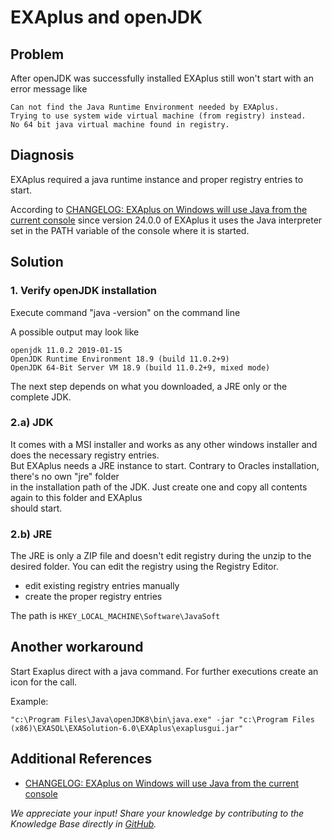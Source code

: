 # EXAplus and openJDK

## Problem

After openJDK was successfully installed EXAplus still won't start with an error message like

```text
Can not find the Java Runtime Environment needed by EXAplus.  
Trying to use system wide virtual machine (from registry) instead.  
No 64 bit java virtual machine found in registry.
```

## Diagnosis

EXAplus required a java runtime instance and proper registry entries to start.

According to [CHANGELOG: EXAplus on Windows will use Java from the current console](https://exasol.my.site.com/s/article/Changelog-content-18724?language=en_US) since version 24.0.0 of EXAplus it uses the Java interpreter set in the PATH variable of the console where it is started.

## Solution

### 1. Verify openJDK installation

Execute command "java -version" on the command line

A possible output may look like

```text
openjdk 11.0.2 2019-01-15  
OpenJDK Runtime Environment 18.9 (build 11.0.2+9)  
OpenJDK 64-Bit Server VM 18.9 (build 11.0.2+9, mixed mode)
```

The next step depends on what you downloaded, a JRE only or the complete JDK.

### 2.a) JDK

It comes with a MSI installer and works as any other windows installer and does the necessary registry entries.  
But EXAplus needs a JRE instance to start. Contrary to Oracles installation, there's no own "jre" folder  
in the installation path of the JDK. Just create one and copy all contents again to this folder and EXAplus  
should start.

### 2.b) JRE

The JRE is only a ZIP file and doesn't edit registry during the unzip to the desired folder. You can edit the registry using the Registry Editor.

* edit existing registry entries manually  
* create the proper registry entries

The path is `HKEY_LOCAL_MACHINE\Software\JavaSoft`

## Another workaround

Start Exaplus direct with a java command. For further executions create an icon for the call.  

Example:

```shell
"c:\Program Files\Java\openJDK8\bin\java.exe" -jar "c:\Program Files (x86)\EXASOL\EXASolution-6.0\EXAplus\exaplusgui.jar"
```

## Additional References

* [CHANGELOG: EXAplus on Windows will use Java from the current console](https://exasol.my.site.com/s/article/Changelog-content-18724?language=en_US)

*We appreciate your input! Share your knowledge by contributing to the Knowledge Base directly in [GitHub](https://github.com/exasol/public-knowledgebase).*

